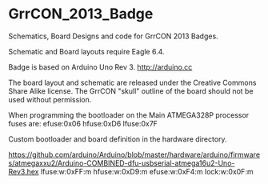 GrrCON_2013_Badge
=================

Schematics, Board Designs and code for GrrCON 2013 Badges.

Schematic and Board layouts require Eagle 6.4.

Badge is based on Arduino Uno Rev 3.  http://arduino.cc

The board layout and schematic are released under the Creative Commons Share Alike license.  The GrrCON "skull" outline of the board should not be used without permission.

When programming the bootloader on the Main ATMEGA328P processor fuses are:
efuse:0x06 hfuse:0xD6 lfuse:0x7F

Custom bootloader and board definition in the hardware directory.

https://github.com/arduino/Arduino/blob/master/hardware/arduino/firmwares/atmegaxxu2/Arduino-COMBINED-dfu-usbserial-atmega16u2-Uno-Rev3.hex
lfuse:w:0xFF:m hfuse:w:0xD9:m efuse:w:0xF4:m lock:w:0x0F:m
